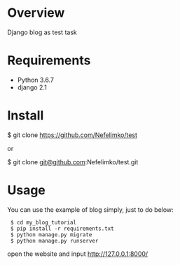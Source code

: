 # Overview
Django blog as test task

# Requirements
* Python 3.6.7
* django 2.1

# Install
$ git clone https://github.com/Nefelimko/test

or

$ git clone git@github.com:Nefelimko/test.git

# Usage
You can use the example of blog simply, just to do below:
```
 $ cd my_blog_tutorial
 $ pip install -r requirements.txt 
 $ python manage.py migrate
 $ python manage.py runserver
```
open the website and input
http://127.0.0.1:8000/
